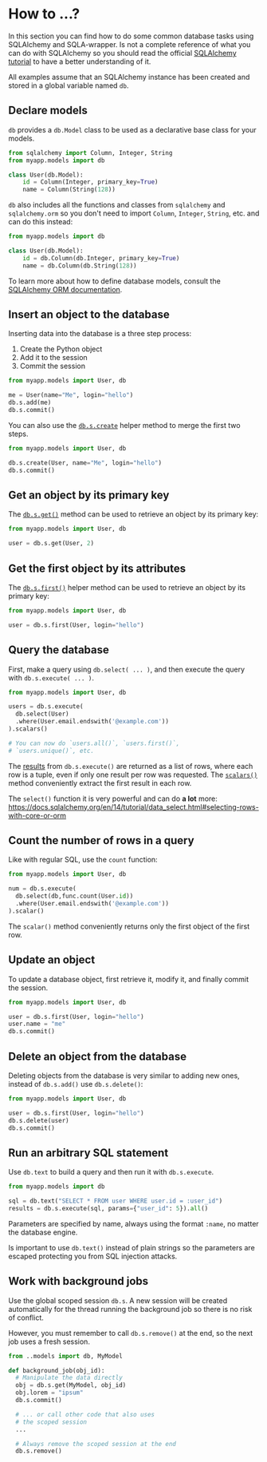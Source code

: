 # How to ...?

In this section you can find how to do some common database tasks using SQLAlchemy and SQLA-wrapper. Is not a complete reference of what you can do with SQLAlchemy so you should read the official [SQLAlchemy tutorial](https://docs.sqlalchemy.org/en/14/tutorial/) to have a better understanding of it.

All examples assume that an SQLAlchemy instance has been created and stored in a global variable named `db`.


## Declare models

`db` provides a `db.Model` class to be used as a declarative base class for your models.

```python
from sqlalchemy import Column, Integer, String
from myapp.models import db

class User(db.Model):
    id = Column(Integer, primary_key=True)
    name = Column(String(128))
```

`db` also includes all the functions and classes from `sqlalchemy` and `sqlalchemy.orm` so you don't need to import `Column`, `Integer`, `String`, etc. and can do this instead:

```python
from myapp.models import db

class User(db.Model):
    id = db.Column(db.Integer, primary_key=True)
    name = db.Column(db.String(128))
```

To learn more about how to define database models, consult the [SQLAlchemy ORM documentation](https://docs.sqlalchemy.org/en/14/orm/index.html).


## Insert an object to the database

Inserting data into the database is a three step process:

1. Create the Python object
1. Add it to the session
1. Commit the session

```python
from myapp.models import User, db

me = User(name="Me", login="hello")
db.s.add(me)
db.s.commit()
```

You can also use the [`db.s.create`](dbsapi) helper method to merge the first two steps.

```python
from myapp.models import User, db

db.s.create(User, name="Me", login="hello")
db.s.commit()
```


## Get an object by its primary key

The [`db.s.get()`](dbsapi) method can be used to retrieve an object by its primary key:

```python
from myapp.models import User, db

user = db.s.get(User, 2)
```


## Get the first object by its attributes

The [`db.s.first()`](dbsapi) helper method can be used to retrieve an object by its primary key:

```python
from myapp.models import User, db

user = db.s.first(User, login="hello")
```


## Query the database

First, make a query using `db.select( ... )`, and then execute the query with `db.s.execute( ... )`.

```python
from myapp.models import User, db

users = db.s.execute(
  db.select(User)
  .where(User.email.endswith('@example.com'))
).scalars()

# You can now do `users.all()`, `users.first()`,
# `users.unique()`, etc.
```

The [results](https://docs.sqlalchemy.org/en/14/core/connections.html#sqlalchemy.engine.Result) from `db.s.execute()` are returned as a list of rows, where each row is a tuple, even if only one result per row was requested. The [`scalars()`](https://docs.sqlalchemy.org/en/14/core/connections.html#sqlalchemy.engine.ScalarResult) method conveniently extract the first result in each row.

The `select()` function it is very powerful and can do **a lot** more:
https://docs.sqlalchemy.org/en/14/tutorial/data_select.html#selecting-rows-with-core-or-orm



## Count the number of rows in a query

Like with regular SQL, use the `count` function:

```python
from myapp.models import User, db

num = db.s.execute(
  db.select(db,func.count(User.id))
  .where(User.email.endswith('@example.com'))
).scalar()
```

The `scalar()` method conveniently returns only the first object of the first row.



## Update an object

To update a database object, first retrieve it, modify it, and finally commit the session.

```python
from myapp.models import User, db

user = db.s.first(User, login="hello")
user.name = "me"
db.s.commit()
```


## Delete an object from the database

Deleting objects from the database is very similar to adding new ones, instead of `db.s.add()` use `db.s.delete()`:

```python
from myapp.models import User, db

user = db.s.first(User, login="hello")
db.s.delete(user)
db.s.commit()
```


## Run an arbitrary SQL statement

Use `db.text` to build a query and then run it with `db.s.execute`.

```python
from myapp.models import db

sql = db.text("SELECT * FROM user WHERE user.id = :user_id")
results = db.s.execute(sql, params={"user_id": 5}).all()
```

Parameters are specified by name, always using the format `:name`, no matter the database engine.

Is important to use `db.text()` instead of plain strings so the parameters are escaped protecting you from SQL injection attacks.


## Work with background jobs

Use the global scoped session `db.s`. A new session will be created automatically for the thread running the background job so there is no risk of conflict.

However, you must remember to call `db.s.remove()` at the end, so the next job uses a fresh session.

```python
from ..models import db, MyModel

def background_job(obj_id):
  # Manipulate the data directly
  obj = db.s.get(MyModel, obj_id)
  obj.lorem = "ipsum"
  db.s.commit()

  # ... or call other code that also uses
  # the scoped session
  ...

  # Always remove the scoped session at the end
  db.s.remove()
```

[dbsapi]: working-with-the-session/#api
